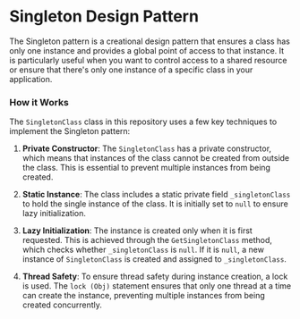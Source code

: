# Singleton Design Pattern

The Singleton pattern is a creational design pattern that ensures a class has only one instance and provides a global point of access to that instance. It is particularly useful when you want to control access to a shared resource or ensure that there's only one instance of a specific class in your application.

### How it Works

The `SingletonClass` class in this repository uses a few key techniques to implement the Singleton pattern:

1. **Private Constructor**: The `SingletonClass` has a private constructor, which means that instances of the class cannot be created from outside the class. This is essential to prevent multiple instances from being created.

2. **Static Instance**: The class includes a static private field `_singletonClass` to hold the single instance of the class. It is initially set to `null` to ensure lazy initialization.

3. **Lazy Initialization**: The instance is created only when it is first requested. This is achieved through the `GetSingletonClass` method, which checks whether `_singletonClass` is `null`. If it is `null`, a new instance of `SingletonClass` is created and assigned to `_singletonClass`.

4. **Thread Safety**: To ensure thread safety during instance creation, a lock is used. The `lock (Obj)` statement ensures that only one thread at a time can create the instance, preventing multiple instances from being created concurrently.

